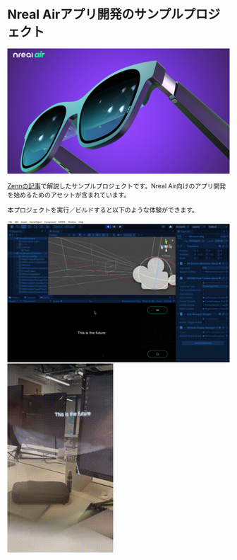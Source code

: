 # Nreal Airアプリ開発のサンプルプロジェクト

![Nreal Air](images/close_up.jpg)

[Zennの記事]()で解説したサンプルプロジェクトです。Nreal Air向けのアプリ開発を始めるためのアセットが含まれています。

本プロジェクトを実行／ビルドすると以下のような体験ができます。

![Editorでのデモ](images/demo_scene.gif)
![Nreal Air実機でのデモ](images/demo_nreal.gif)